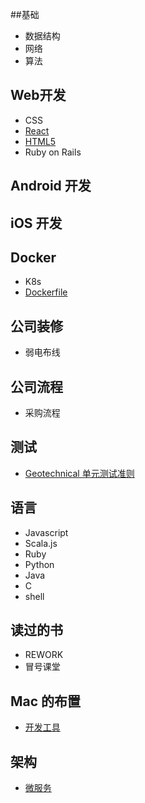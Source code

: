 
##基础
 * 数据结构
 * 网络
 * 算法

## Web开发
 * CSS
 * [React](https://github.com/datudou/Learning-Notes/blob/master/Web-Develope/React.md)
 * [HTML5](https://github.com/datudou/Article/wiki/HTML5)
 * Ruby on Rails
 

## Android 开发

## iOS 开发

## Docker
 * K8s
 * [Dockerfile](https://github.com/datudou/Learning-Notes/blob/master/Docker/Dockerfile.md)
 
## 公司装修
 * 弱电布线

## 公司流程
 * 采购流程
 
## 测试
 * [Geotechnical 单元测试准则](https://github.com/datudou/zh-unit-testing-guidelines/blob/master/readme.rst)

## 语言
 * Javascript
 * Scala.js
 * Ruby
 * Python
 * Java
 * C
 * shell

## 读过的书
 * REWORK
 * 冒号课堂

## Mac 的布置
 * [开发工具](https://github.com/datudou/Learning-Notes/blob/master/Mac/%E5%BC%80%E5%8F%91%E5%B7%A5%E5%85%B7.md)

## 架构
 *  [微服务](https://github.com/skyao/leaning-micro-service/blob/master/notes/javacodegeeks/microservice-design-patterns.md)
 
